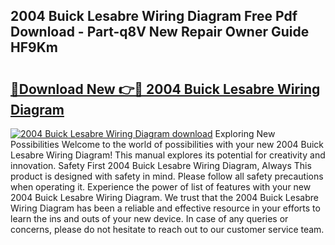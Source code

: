 ## 2004 Buick Lesabre Wiring Diagram Free Pdf Download - Part-q8V New Repair Owner Guide HF9Km

# <h2><a href="http://dfph9z.blite.top/?on=2004+Buick+Lesabre+Wiring+Diagram">🔗Download New 👉🔴 2004 Buick Lesabre Wiring Diagram</a></h2>

[![2004 Buick Lesabre Wiring Diagram download](https://i.imgur.com/lujVjoI.png)](http://dfph9z.blite.top/?on=2004+Buick+Lesabre+Wiring+Diagram)
Exploring New Possibilities Welcome to the world of possibilities with your new 2004 Buick Lesabre Wiring Diagram! This manual explores its potential for creativity and innovation. Safety First 2004 Buick Lesabre Wiring Diagram, Always This product is designed with safety in mind. Please follow all safety precautions when operating it. Experience the power of list of features with your new 2004 Buick Lesabre Wiring Diagram. We trust that the 2004 Buick Lesabre Wiring Diagram has been a reliable and effective resource in your efforts to learn the ins and outs of your new device. In case of any queries or concerns, please do not hesitate to reach out to our customer service team.
